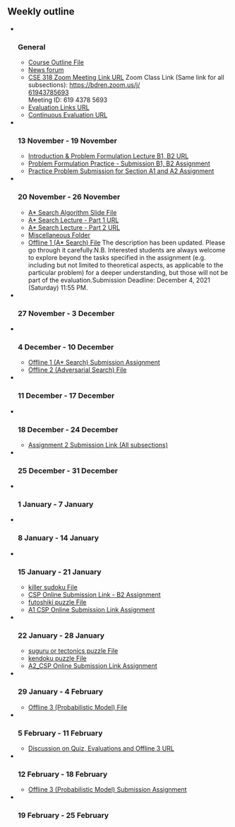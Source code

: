 <h2>Weekly outline</h2><ul><li><img width="1" height="1" src="..%5C..%5CJanuary%202018%5CCSE102%5Cfile%5Cspacer.gif" />
<img width="1" height="1" src="..%5C..%5CJanuary%202018%5CCSE102%5Cfile%5Cspacer.gif" />
<h3>General</h3>
<ul><li>
<a href="file%5CCSE%20318%20-%20Course%20Outline%20%28Short%29.pdf">Course Outline File</a>



</li><li>
<a href="News%20forum">News forum</a>



</li><li>
<a href="https://moodle.cse.buet.ac.bd/mod/url/view.php?id=9415">CSE 318 Zoom Meeting Link URL</a>
Zoom Class Link (Same link for all subsections):
<a href="https://bdren.zoom.us/j/61943785693">https://bdren.zoom.us/j/<br />61943785693</a><br />Meeting ID: 619 4378 5693






</li><li>
<a href="https://moodle.cse.buet.ac.bd/mod/url/view.php?id=9919">Evaluation Links URL</a>



</li><li>
<a href="https://moodle.cse.buet.ac.bd/mod/url/view.php?id=10237">Continuous Evaluation URL</a>



</li></ul>
</li><li><img width="1" height="1" src="..%5C..%5CJanuary%202018%5CCSE102%5Cfile%5Cspacer.gif" />
<img width="1" height="1" src="..%5C..%5CJanuary%202018%5CCSE102%5Cfile%5Cspacer.gif" />
<h3>13 November - 19 November</h3>
<ul><li>
<a href="https://moodle.cse.buet.ac.bd/mod/url/view.php?id=9422">Introduction & Problem Formulation Lecture B1, B2 URL</a>



</li><li>
<a href="Problem%20Formulation%20Practice%20-%20Submission%20B1%2C%20B2%20Assignment">Problem Formulation Practice - Submission B1, B2 Assignment</a>



</li><li>
<a href="Practice%20Problem%20Submission%20for%20Section%20A1%20and%20A2%20Assignment">Practice Problem Submission for Section A1 and A2 Assignment</a>



</li></ul>
</li><li><img width="1" height="1" src="..%5C..%5CJanuary%202018%5CCSE102%5Cfile%5Cspacer.gif" />
<img width="1" height="1" src="..%5C..%5CJanuary%202018%5CCSE102%5Cfile%5Cspacer.gif" />
<h3>20 November - 26 November</h3>
<ul><li>
<a href="file%5CA%20Star%20Search.pptx">A* Search Algorithm Slide File</a>



</li><li>
<a href="https://moodle.cse.buet.ac.bd/mod/url/view.php?id=9469">A* Search Lecture - Part 1 URL</a>



</li><li>
<a href="https://moodle.cse.buet.ac.bd/mod/url/view.php?id=9470">A* Search Lecture - Part 2 URL</a>



</li><li>
<a href="Miscellaneous%20Folder">Miscellaneous Folder</a>



</li><li>
<a href="file%5CCSE%20318%20A-star.pdf">Offline 1 (A* Search) File</a>
The description has been updated. Please go through it carefully.N.B. Interested students are always welcome to explore beyond the tasks specified in the assignment (e.g. including but not limited to theoretical aspects, as applicable to the particular problem) for a deeper understanding, but those will not be part of the evaluation.Submission Deadline: December 4, 2021 (Saturday) 11:55 PM.





</li></ul>
</li><li><img width="1" height="1" src="..%5C..%5CJanuary%202018%5CCSE102%5Cfile%5Cspacer.gif" />
<img width="1" height="1" src="..%5C..%5CJanuary%202018%5CCSE102%5Cfile%5Cspacer.gif" />
<h3>27 November - 3 December</h3>
<ul></ul>
</li><li><img width="1" height="1" src="..%5C..%5CJanuary%202018%5CCSE102%5Cfile%5Cspacer.gif" />
<img width="1" height="1" src="..%5C..%5CJanuary%202018%5CCSE102%5Cfile%5Cspacer.gif" />
<h3>4 December - 10 December</h3>
<ul><li>
<a href="Offline%201%20%28A%20Search%29%20Submission%20Assignment">Offline 1 (A* Search) Submission Assignment</a>



</li><li>
<a href="file%5CCSE%20318%20Assignment%202.pdf">Offline 2 (Adversarial Search) File</a>



</li></ul>
</li><li><img width="1" height="1" src="..%5C..%5CJanuary%202018%5CCSE102%5Cfile%5Cspacer.gif" />
<img width="1" height="1" src="..%5C..%5CJanuary%202018%5CCSE102%5Cfile%5Cspacer.gif" />
<h3>11 December - 17 December</h3>
<ul></ul>
</li><li><img width="1" height="1" src="..%5C..%5CJanuary%202018%5CCSE102%5Cfile%5Cspacer.gif" />
<img width="1" height="1" src="..%5C..%5CJanuary%202018%5CCSE102%5Cfile%5Cspacer.gif" />
<h3>18 December - 24 December</h3>
<ul><li>
<a href="Assignment%202%20Submission%20Link%20%28All%20subsections%29">Assignment 2 Submission Link (All subsections)</a>



</li></ul>
</li><li><img width="1" height="1" src="..%5C..%5CJanuary%202018%5CCSE102%5Cfile%5Cspacer.gif" />
<img width="1" height="1" src="..%5C..%5CJanuary%202018%5CCSE102%5Cfile%5Cspacer.gif" />
<h3>25 December - 31 December</h3>
<ul></ul>
</li><li><img width="1" height="1" src="..%5C..%5CJanuary%202018%5CCSE102%5Cfile%5Cspacer.gif" />
<img width="1" height="1" src="..%5C..%5CJanuary%202018%5CCSE102%5Cfile%5Cspacer.gif" />
<h3>1 January - 7 January</h3>
<ul></ul>
</li><li><img width="1" height="1" src="..%5C..%5CJanuary%202018%5CCSE102%5Cfile%5Cspacer.gif" />
<img width="1" height="1" src="..%5C..%5CJanuary%202018%5CCSE102%5Cfile%5Cspacer.gif" />
<h3>8 January - 14 January</h3>
<ul></ul>
</li><li><img width="1" height="1" src="..%5C..%5CJanuary%202018%5CCSE102%5Cfile%5Cspacer.gif" />
<img width="1" height="1" src="..%5C..%5CJanuary%202018%5CCSE102%5Cfile%5Cspacer.gif" />
<h3>15 January - 21 January</h3>
<ul><li>
<a href="file%5Ckiller_sudoku.zip">killer sudoku File</a>



</li><li>
<a href="CSP%20Online%20Submission%20Link%20-%20B2%20Assignment">CSP Online Submission Link - B2 Assignment</a>



</li><li>
<a href="file%5Cfutoshiki.zip">futoshiki puzzle File</a>



</li><li>
<a href="A1%20CSP%20Online%20Submission%20Link%20Assignment">A1 CSP Online Submission Link Assignment</a>



</li></ul>
</li><li><img width="1" height="1" src="..%5C..%5CJanuary%202018%5CCSE102%5Cfile%5Cspacer.gif" />
<img width="1" height="1" src="..%5C..%5CJanuary%202018%5CCSE102%5Cfile%5Cspacer.gif" />
<h3>22 January - 28 January</h3>
<ul><li>
<a href="file%5Csuguru.zip">suguru or tectonics puzzle File</a>



</li><li>
<a href="file%5Ckendoku.zip.zip">kendoku puzzle File</a>



</li><li>
<a href="A2_CSP%20Online%20Submission%20Link%20Assignment">A2_CSP Online Submission Link Assignment</a>



</li></ul>
</li><li><img width="1" height="1" src="..%5C..%5CJanuary%202018%5CCSE102%5Cfile%5Cspacer.gif" />
<img width="1" height="1" src="..%5C..%5CJanuary%202018%5CCSE102%5Cfile%5Cspacer.gif" />
<h3>29 January - 4 February</h3>
<ul><li>
<a href="file%5CCSE318%20Offline%20on%20Probabilistic%20Model.pdf">Offline 3 (Probabilistic Model) File</a>



</li></ul>
</li><li><img width="1" height="1" src="..%5C..%5CJanuary%202018%5CCSE102%5Cfile%5Cspacer.gif" />
<img width="1" height="1" src="..%5C..%5CJanuary%202018%5CCSE102%5Cfile%5Cspacer.gif" />
<h3>5 February - 11 February</h3>
<ul><li>
<a href="https://moodle.cse.buet.ac.bd/mod/url/view.php?id=10236">Discussion on Quiz, Evaluations and Offline 3 URL</a>



</li></ul>
</li><li><img width="1" height="1" src="..%5C..%5CJanuary%202018%5CCSE102%5Cfile%5Cspacer.gif" />
<img width="1" height="1" src="..%5C..%5CJanuary%202018%5CCSE102%5Cfile%5Cspacer.gif" />
<h3>12 February - 18 February</h3>
<ul><li>
<a href="Offline%203%20%28Probabilistic%20Model%29%20Submission%20Assignment">Offline 3 (Probabilistic Model) Submission Assignment</a>



</li></ul>
</li><li><img width="1" height="1" src="..%5C..%5CJanuary%202018%5CCSE102%5Cfile%5Cspacer.gif" />
<img width="1" height="1" src="..%5C..%5CJanuary%202018%5CCSE102%5Cfile%5Cspacer.gif" />
<h3>19 February - 25 February</h3>
<ul></ul>
</li></ul>
